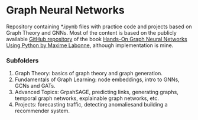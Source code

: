 # Graph Neural Networks
Repository containing *.ipynb files with practice code and projects based on Graph Theory and GNNs. Most of the content is based on the publicly available [GitHub repository](https://github.com/PacktPublishing/Hands-On-Graph-Neural-Networks-Using-Python) of the book [Hands-On Graph Neural Networks Using Python by Maxime Labonne](https://www.packtpub.com/product/hands-on-graph-neural-networks-using-python/9781804617526?utm_source=github&utm_medium=repository&utm_campaign=9781804617526), although implementation is mine.

### Subfolders
1. Graph Theory: basics of graph theory and graph generation.
2. Fundamentals of Graph Learning: node embeddings, intro to GNNs, GCNs and GATs.
3. Advanced Topics: GrpahSAGE, predicting links, generating graphs, temporal graph networks, explainable graph networks, etc.
4. Projects: forecasting traffic, detecting anomaliesand building a recommender system.


